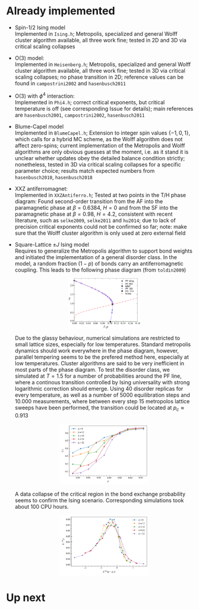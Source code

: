 # Already implemented

* Spin-1/2 Ising model<br>
  Implemented in `Ising.h`; Metropolis, specialized and general Wolff cluster algorithm available, all three work fine; tested in 2D and 3D via critical scaling collapses

* O(3) model:<br>
  Implemented in `Heisenberg.h`; Metropolis, specialized and general Wolff cluster algorithm available, all three work fine; tested in 3D via critical scaling collapses; no phase transition in 2D; reference values can be found in `campostrini2002` and `hasenbusch2011`

* O(3) with $`\phi^4`$ interaction:<br>
  Implemented in `Phi4.h`; correct critical exponents, but critical temperature is off (see corresponding Issue for details); main references are `hasenbusch2001`, `campostrini2002`, `hasenbusch2011`

* Blume-Capel model <br>
  Implemented in `BlumeCapel.h`; Extension to integer spin values $`\{-1,0,1\}`$, which calls for a hybrid MC scheme, as the Wolff algorithm does not affect zero-spins; current implementation of the Metropolis and Wolff algorithms are only obvious guesses at the moment, i.e. as it stand it is unclear whether updates obey the detailed balance condition strictly; nonetheless, tested in 3D via critical scaling collapses for a specific parameter choice; results match expected numbers from `hasenbusch2010`, `hasenbusch2018`

* XXZ antiferromagnet:<br>
  Implemented in `XXZAntiferro.h`; Tested at two points in the T/H phase diagram: Found second-order transition from the AF into the paramagnetic phase at $`\beta=0.6384`$, $`H=0`$ and from the SF into the paramagnetic phase at $`\beta=0.98`$, $`H=4.2`$, consistent with recent literature, such as `selke2009`, `selke2011` and `hu2014`; due to lack of precision critical exponents could not be confirmed so far; note: make sure that the Wolff cluster algorithm is only used at zero external field

* Square-Lattice $`\pm J`$ Ising model<br>
  Requires to generalize the Metropolis algorithm to support bond weights and initiated the implementation of a general disorder class. In the model, a random fraction $`(1-p)`$ of bonds carry an antiferromagnetic coupling. This leads to the following phase diagram (from `toldin2009`)
  <p align="center">
  <img src="toldin2009phasediagram.png" width="40%" alt="Grids" class="center"></p>

  Due to the glassy behaviour, numerical simulations are restricted to small lattice sizes, especially for low temperatures. Standard metropolis dynamics should work everywhere in the phase diagram, however, parallel tempering seems to be the prefered method here, especially at low temperatures. Cluster algorithms are said to be very inefficient in most parts of the phase diagram.
  To test the disorder class, we simulated at $`T=1.5`$ for a number of probabilities around the PF line, where a continous transition controlled by Ising universality with strong logarithmic correction should emerge. Using 40 disorder replicas for every temperature, as well as a number of 5000 equilibration steps and 10.000 measurements, where between every step 15 metropolos lattice sweeps have been performed, the transition could be located at $`p_c\approx 0.913`$
  <p align="center">
  <img src="SquareSpinGlassT1.5Binder.png" width="50%" alt="Grids" class="center"></p>
  
  A data collapse of the critical region in the bond exchange probability seems to confirm the Ising scenario. Corresponding simulations took about 100 CPU hours.
  <p align="center">
  <img src="SquareSpinGlassT1.5Chi.png" width="50%" alt="Grids" class="center"></p>

# Up next

